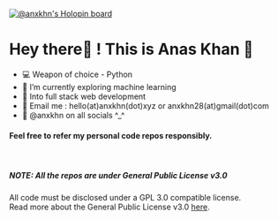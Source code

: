 [![@anxkhn's Holopin board](https://holopin.me/anxkhn)](https://holopin.io/@anxkhn)

# Hey there👋 ! This is **Anas Khan** 🚀

- 💻 Weapon of choice - Python
- 🌱 I’m currently exploring machine learning
- 🔎 Into full stack web development 
- 📧 Email me : hello(at)anxkhn(dot)xyz or anxkhn28(at)gmail(dot)com
- 🎉 @anxkhn on all socials ^_^

#### Feel free to refer my personal code repos responsibly.
<br>

##### NOTE: All the repos are under General Public License v3.0 
All code must be disclosed under a GPL 3.0 compatible license. <br>
Read more about the General Public License v3.0 [here](https://tldrlegal.com/license/gnu-general-public-license-v3-(gpl-3)).
